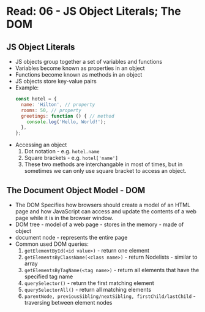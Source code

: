 # Read: 06 - JS Object Literals; The DOM

## JS Object Literals

- JS objects group together a set of variables and functions
- Variables become known as properties in an object
- Functions become known as methods in an object
- JS objects store key-value pairs
- Example:
  ```JavaScript
  const hotel = {
    name: 'Hilton', // property
    rooms: 50, // property
    greetings: function () { // method
      console.log('Hello, World!');
    },
  };
  ```
- Accessing an object
  1. Dot notation - e.g. `hotel.name`
  2. Square brackets - e.g. `hotel['name']`
  3. These two methods are interchangable in most of times, but in sometimes we can only use square bracket to access an object.

## The Document Object Model - DOM

- The DOM Specifies how browsers should create a model of an HTML page and how JavaScript can access and update the contents of a web page while it is in the browser window.
- DOM tree - model of a web page - stores in the memory - made of object
- document node - represents the entire page
- Common used DOM queries:
  1. `getElementById(<id value>)` - return one element
  2. `getElementsByClassName(<class name>)` - return Nodelists - similar to array
  3. `getElementsByTagName(<tag name>)` - return all elements that have the specified tag name
  4. `querySelector()` - return the first matching element
  5. `querySelectorAll()` - return all matching elements
  6. `parentNode, previousSibling/nextSibling, firstChild/lastChild` - traversing between element nodes
